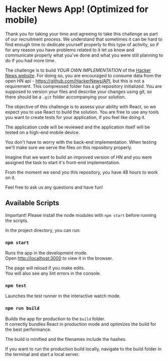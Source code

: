# Hacker News App! (Optimized for mobile)

Thank you for taking your time and agreeing to take this challenge as part of our recruitment process. We understand that sometimes it can be hard to find enough time to dedicate yourself properly to this type of activity, so if for any reason you have problems related to it let us know and communicate properly what you've done and what you were still planning to do if you had more time. 

The challenge is to build _YOUR OWN IMPLEMENTATION_ of the [Hacker News website](https://news.ycombinator.com/). For doing so, you are encouraged to consume data from the open HN api - https://github.com/HackerNews/API, but this is not a requirement. This compressed folder has a git repository initialized. You are supposed to version your files and describe your changes using git, so there should be a `.git` folder accompanying your solution. 

The objective of this challenge is to assess your ability with React, so we expect you to use React to build the solution. You are free to use any tools you want to create tests for your application, if you feel like doing it.

The application code will be reviewed and the application itself will be tested on a high-end mobile device.

You don't have to worry with the back-end implementation. When testing we'll make sure we serve the files on this repository properly.

Imagine that we want to build an improved version of HN and you were assigned the task to start it's front-end implementation.

From the moment we send you this repository, you have 48 hours to work on it.

Feel free to ask us any questions and have fun!

## Available Scripts

Important! Please install the node modules with `npm start` before running the scripts.

In the project directory, you can run:

### `npm start`

Runs the app in the development mode.<br>
Open [http://localhost:3000](http://localhost:3000) to view it in the browser.

The page will reload if you make edits.<br>
You will also see any lint errors in the console.

### `npm test`

Launches the test runner in the interactive watch mode.<br>

### `npm run build`

Builds the app for production to the `build` folder.<br>
It correctly bundles React in production mode and optimizes the build for the best performance.

The build is minified and the filenames include the hashes.<br>

If you want to run the production build locally, navigate to the build folder in the terminal and start a local server.